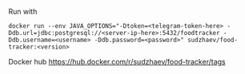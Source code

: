 Run with
```
docker run --env JAVA_OPTIONS="-Dtoken=<telegram-token-here> -Ddb.url=jdbc:postgresql://<server-ip-here>:5432/foodtracker -Ddb.username=<username> -Ddb.password=<password>" sudzhaev/food-tracker:<version>
```

Docker hub
https://hub.docker.com/r/sudzhaev/food-tracker/tags
